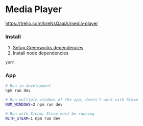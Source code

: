 # Media Player

https://trello.com/b/eNsQaaiA/media-player

### Install

1. [Setup Greenworks dependencies](https://github.com/samuelmaddock/greenworks#general-usage-requirements)
2. Install node dependencies
```bash
yarn
```

### App
```bash
# Run in development
npm run dev

# Run multiple windows of the app; doesn't work with Steam
NUM_WINDOWS=2 npm run dev

# Run with Steam; Steam must be running
WITH_STEAM=1 npm run dev
```

